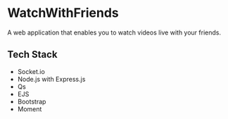 # WatchWithFriends
A web application that enables you to watch videos live with your friends.

## Tech Stack
- Socket.io
- Node.js with Express.js
- Qs
- EJS
- Bootstrap
- Moment
